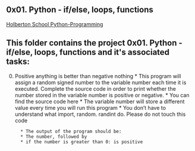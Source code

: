 ## 0x01. Python - if/else, loops, functions

[Holberton School Python-Programming](https://github.com/Amadu-Sesay/alx-higher_level_programming/tree/master/0x01-python-if_else_loops_functions)

##  This folder contains the project 0x01. Python - if/else, loops, functions and it's associated tasks:

 0. Positive anything is better than negative nothing
         * This program will assign a random signed number to the variable number each time it is executed. Complete the source code in order to print whether the number stored in the variable number is positive or negative.
              * You can find the source code here
	      * The variable number will store a different value every time you will run this program
	      * You don’t have to understand what import, random. randint do. Please do not touch this code

	      * The output of the program should be:
	      * The number, followed by
	      * if the number is greater than 0: is positive

